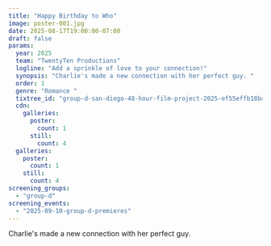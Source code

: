 ```yaml
---
title: "Happy Birthday to Who"
image: poster-001.jpg
date: 2025-08-17T19:00:00-07:00
draft: false
params:
  year: 2025
  team: "TwentyTen Productions"
  logline: "Add a sprinkle of love to your connection!"
  synopsis: "Charlie's made a new connection with her perfect guy. "
  order: 1
  genre: "Romance "
  tixtree_id: "group-d-san-diego-48-hour-film-project-2025-ef55effb18b4"
  cdn:
    galleries:
      poster:
        count: 1
      still:
        count: 4
  galleries:
    poster:
      count: 1
    still:
      count: 4
screening_groups:
  - "group-d"
screening_events:
  - "2025-09-10-group-d-premieres"
---
```

Charlie's made a new connection with her perfect guy.
